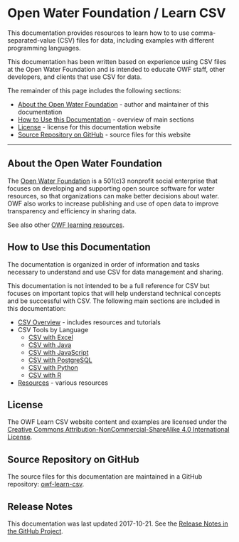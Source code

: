# Open Water Foundation / Learn CSV #

This documentation provides resources to learn how to to use comma-separated-value (CSV)
files for data, including examples with different programming languages.

This documentation has been written based on experience using CSV files at the Open Water Foundation and
is intended to educate OWF staff, other developers, and clients that use CSV for data.

The remainder of this page includes the following sections:

* [About the Open Water Foundation](#about-the-open-water-foundation) - author and maintainer of this documentation
* [How to Use this Documentation](#how-to-use-this-documentation) - overview of main sections
* [License](#license) - license for this documentation website
* [Source Repository on GitHub](#source-repository-on-github) - source files for this website

------------------

## About the Open Water Foundation ##

The [Open Water Foundation](http://openwaterfoundation.org) is a 501(c)3 nonprofit social enterprise that focuses
on developing and supporting open source software for water resources, so that organizations can make better decisions about water.
OWF also works to increase publishing and use of open data to improve transparency and efficiency in sharing data.

See also other [OWF learning resources](http://learn.openwaterfoundation.org).

## How to Use this Documentation ##

The documentation is organized in order of information and tasks necessary to understand and use CSV for data management and sharing.

This documentation is not intended to be a full reference for CSV but focuses on important topics that
will help understand technical concepts and be successful with CSV.
The following main sections are included in this documentation:

* [CSV Overview](csv-overview) - includes resources and tutorials
* CSV Tools by Language
	+ [CSV with Excel](csv-excel)
	+ [CSV with Java](csv-java)
	+ [CSV with JavaScript](csv-javascript)
	+ [CSV with PostgreSQL](csv-postgresql)
	+ [CSV with Python](csv-python)
	+ [CSV with R](csv-r)
* [Resources](csv-resources) - various resources

## License ##

The OWF Learn CSV website content and examples are licensed under the
[Creative Commons Attribution-NonCommercial-ShareAlike 4.0 International License](https://creativecommons.org/licenses/by-nc-sa/4.0).

## Source Repository on GitHub ##

The source files for this documentation are maintained in a GitHub repository:  [owf-learn-csv](https://github.com/OpenWaterFoundation/owf-learn-csv).

## Release Notes ##

This documentation was last updated 2017-10-21.
See the [Release Notes in the GitHub Project](https://github.com/OpenWaterFoundation/owf-learn-csv#release-notes).
